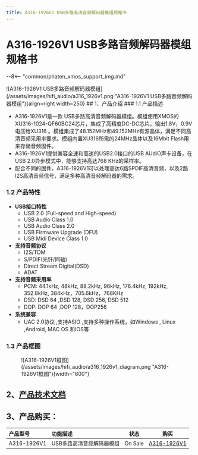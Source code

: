 ```yaml
---
title: A316-1926V1 USB多路高清音频解码器模组规格书
---
```



# A316-1926V1 USB多路音频解码器模组规格书

--8<-- "common/phaten_xmos_support_img.md"

<div class="result" markdown>
![A316-1926V1 USB多路音频解码器模组](/assets/images/hifi_audio/a316_1926v1.png "A316-1926V1 USB多路音频解码器模组"){align=right width=250}
## 1、产品介绍
### 1.1 产品描述

- A316-1926V1是⼀款 USB多路高清音频解码器模组。模组使⽤XMOS的XU316-1024-QF60BC24芯⽚，集成了高精度DC-DC芯片，输出1.8V，0.9V电压给XU316 。模组集成了48.152MHz和49.152MHz有源晶体，满足不同高清音频采用率要求。模组内置XU316所需的24MHz晶体以及16Mbit Flash用来存储音频固件。
- A316-1926V1提供兼容全速和⾼速的USB2.0接⼝的USB AUdiO声卡设备，在USB 2.0异步模式中，能够⽀持⾼达768 KHz的采样率。
- 配合不同的固件，A316-1926V1可以处理高达6路SPDIF高清音频，以及2路I2S高清音频信号，满足多种高清音频解码器的需求。
</div>

### 1.2 产品特性

- **USB接口特性**
    - USB 2.0 (Full-speed and High-speed)
    - USB Audio Class 1.0
    - USB Audio Class 2.0
    - USB Firmware Upgrade (DFU)
    - USB Midi Device Class 1.0
- **支持音频协议**
    - I2S/TDM
    - S/PDIF(光钎/同轴)
    - Direct Stream Digital(DSD)
    - ADAT
- **支持音频采用率**
    - PCM: 44.1kHz, 48kHz, 88.2kHz, 96kHz, 176.4kHz, 192kHz, 352.8kHz, 384kHz，705.6kHz，768KHz
    - DSD: DSD 64 ,DSD 128, DSD 256, DSD 512 
    - DOP: DOP 64 ,DOP 128，DOP256
- **系统兼容**
    - UAC 2.0协议 ,支持ASIO ,支持多种操作系统，如Windows , Linux ,Android, MAC OS 和IOS等

### 1.3 产品框图

<figure markdown="span">
  ![A316-1926V1框图](/assets/images/hifi_audio/a316_1926v1_diagram.png "A316-1926V1框图"){width="600"}
  <figcaption></figcaption>
</figure>

## 2、[产品技术文档](/dev_doc/hifi_audio/a316_1926v1/index.md)
  

## 3、产品购买：
产品型号                   | 功能描述                  |状态               |购买                                 
:------------------------ | :------------------------| :---------------: | :----------------: 
A316-1926V1               | USB多路高清音频解码器模组  | On Sale      |[A316-1926V1](https://detail.1688.com/offer/781956090278.html?_t=1714031321311&spm=a2615.7691456.co_1_0_wangpu_score_0_0_0_0_0_0_0000_0.0)
